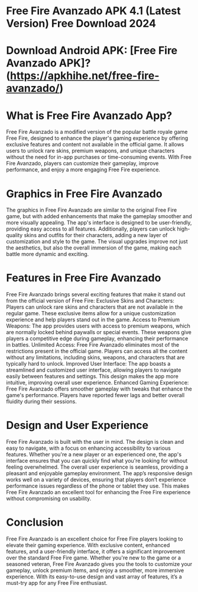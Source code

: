 # Free Fire Avanzado APK 4.1 (Latest Version) Free Download 2024
# Download Android APK: [Free Fire Avanzado APK]?(https://apkhihe.net/free-fire-avanzado/)
# What is Free Fire Avanzado App?
Free Fire Avanzado is a modified version of the popular battle royale game Free Fire, designed to enhance the player's gaming experience by offering exclusive features and content not available in the official game. It allows users to unlock rare skins, premium weapons, and unique characters without the need for in-app purchases or time-consuming events. With Free Fire Avanzado, players can customize their gameplay, improve performance, and enjoy a more engaging Free Fire experience.

# Graphics in Free Fire Avanzado
The graphics in Free Fire Avanzado are similar to the original Free Fire game, but with added enhancements that make the gameplay smoother and more visually appealing. The app's interface is designed to be user-friendly, providing easy access to all features. Additionally, players can unlock high-quality skins and outfits for their characters, adding a new layer of customization and style to the game. The visual upgrades improve not just the aesthetics, but also the overall immersion of the game, making each battle more dynamic and exciting.

# Features in Free Fire Avanzado
Free Fire Avanzado brings several exciting features that make it stand out from the official version of Free Fire:
Exclusive Skins and Characters: Players can unlock rare skins and characters that are not available in the regular game. These exclusive items allow for a unique customization experience and help players stand out in the game.
Access to Premium Weapons: The app provides users with access to premium weapons, which are normally locked behind paywalls or special events. These weapons give players a competitive edge during gameplay, enhancing their performance in battles.
Unlimited Access: Free Fire Avanzado eliminates most of the restrictions present in the official game. Players can access all the content without any limitations, including skins, weapons, and characters that are typically hard to unlock.
Improved User Interface: The app boasts a streamlined and customized user interface, allowing players to navigate easily between features and settings. This design makes the app more intuitive, improving overall user experience.
Enhanced Gaming Experience: Free Fire Avanzado offers smoother gameplay with tweaks that enhance the game's performance. Players have reported fewer lags and better overall fluidity during their sessions.

# Design and User Experience
Free Fire Avanzado is built with the user in mind. The design is clean and easy to navigate, with a focus on enhancing accessibility to various features. Whether you're a new player or an experienced one, the app's interface ensures that you can quickly find what you're looking for without feeling overwhelmed. The overall user experience is seamless, providing a pleasant and enjoyable gameplay environment.
The app’s responsive design works well on a variety of devices, ensuring that players don’t experience performance issues regardless of the phone or tablet they use. This makes Free Fire Avanzado an excellent tool for enhancing the Free Fire experience without compromising on usability.

# Conclusion
Free Fire Avanzado is an excellent choice for Free Fire players looking to elevate their gaming experience. With exclusive content, enhanced features, and a user-friendly interface, it offers a significant improvement over the standard Free Fire game. Whether you're new to the game or a seasoned veteran, Free Fire Avanzado gives you the tools to customize your gameplay, unlock premium items, and enjoy a smoother, more immersive experience. With its easy-to-use design and vast array of features, it’s a must-try app for any Free Fire enthusiast.
